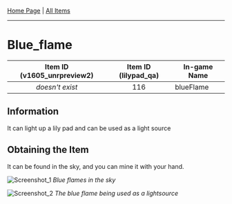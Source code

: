 [Home Page](../README.md) | [All Items](./README.md)

---

# Blue_flame
| Item ID (v1605_unrpreview2) | Item ID (lilypad_qa) | In-game Name |
| :-------------------------: | :------------------: | ------------ |
| *doesn't exist* | 116 | blueFlame |

## Information 
It can light up a lily pad and can be used as a light source

## Obtaining the Item
It can be found in the sky, and you can mine it with your hand.

![Screenshot_1](https://user-images.githubusercontent.com/59568966/171044931-68d30530-9184-4d08-b775-a8a27f59e326.png)
*Blue flames in the sky*

![Screenshot_2](https://user-images.githubusercontent.com/59568966/171045089-83726318-2acc-4ebc-b178-1aacd6b26a2c.png)
*The blue flame being used as a lightsource*
